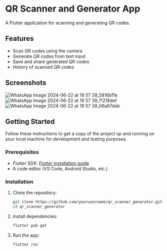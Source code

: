 # QR Scanner and Generator App

A Flutter application for scanning and generating QR codes.

## Features

- Scan QR codes using the camera
- Generate QR codes from text input
- Save and share generated QR codes
- History of scanned QR codes

## Screenshots
![WhatsApp Image 2024-06-22 at 19 57 39_5816bf1e](https://github.com/rohansnishad/-30DaysDevChallenge-/assets/98040172/50066820-e435-43a9-bc36-9ef5d94e9f01)
![WhatsApp Image 2024-06-22 at 19 57 39_f1218def](https://github.com/rohansnishad/-30DaysDevChallenge-/assets/98040172/86e3b20e-b925-4ec2-9324-444761c9c55e)
![WhatsApp Image 2024-06-22 at 19 57 39_06a87dab](https://github.com/rohansnishad/-30DaysDevChallenge-/assets/98040172/8baed644-d81f-4f76-97cd-6c2d11bb6118)


## Getting Started

Follow these instructions to get a copy of the project up and running on your local machine for development and testing purposes.

### Prerequisites

- Flutter SDK: [Flutter installation guide](https://flutter.dev/docs/get-started/install)
- A code editor (VS Code, Android Studio, etc.)

### Installation

1. Clone the repository:
    ```sh
    git clone https://github.com/yourusername/qr_scanner_generator.git
    cd qr_scanner_generator
    ```

2. Install dependencies:
    ```sh
    flutter pub get
    ```

3. Run the app:
    ```sh
    flutter run
    ```
